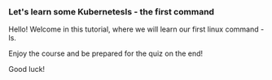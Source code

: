 
<br>

### Let's learn some Kubernetesls - the first command
Hello! Welcome in this tutorial, where we will learn our first linux command - ls.

Enjoy the course and be prepared for the quiz on the end!

Good luck!
